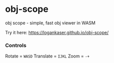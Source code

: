 # obj-scope
obj scope - simple, fast obj viewer in WASM

Try it here:
https://logankaser.github.io/obj-scope/

### Controls
Rotate = `WASD`
Translate = `IJKL`
Zoom = `-+`
